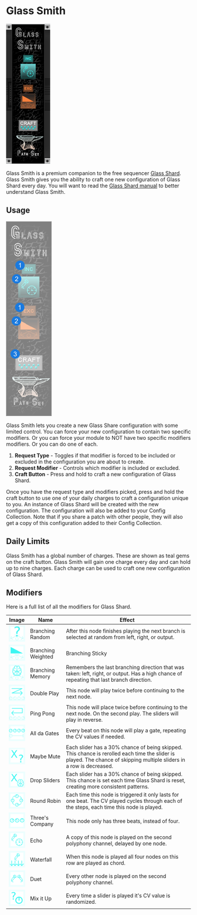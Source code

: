 # Glass Smith
![Image of GlassSmith module](../images/GlassSmith.png)

Glass Smith is a premium companion to the free sequencer [Glass Shard](https://library.vcvrack.com/PathSet-GlassShard/GlassShard). Glass Smith gives you the ability to craft one new configuration of Glass Shard every day. You will want to read the [Glass Shard manual](https://github.com/patheros/PathSetManuals/blob/main/modules/GlassShard.md) to better understand Glass Smith.

## Usage

![Image of controls](../images/GlassSmith/labels.png)

Glass Smith lets you create a new Glass Share configuration with some limited control. You can force your new configuration to contain two specific modifiers. Or you can force your module to NOT have two specific modifiers modifiers. Or you can do one of each.

1. **Request Type** - Toggles if that modifier is forced to be included or excluded in the configuration you are about to create. 
2. **Request Modifier** - Controls which modifier is included or excluded.
3. **Craft Button** - Press and hold to craft a new configuration of Glass Shard.

Once you have the request type and modifiers picked, press and hold the craft button to use one of your daily charges to craft a configuration unique to you. An instance of Glass Shard will be created with the new configuration. The configuration will also be added to your Config Collection. Note that if you share a patch with other people, they will also get a copy of this configuration added to their Config Collection.

## Daily Limits

Glass Smith has a global number of charges. These are shown as teal gems on the craft button. Glass Smith will gain one charge every day and can hold up to nine charges. Each charge can be used to craft one new configuration of Glass Shard.

## Modifiers

Here is a full list of all the modifiers for Glass Shard.

| Image    | Name     | Effect   |
| -------- | -------- | -------- |
| ![Branching Random](../images/GlassShard/modifiers/Effect_branch_random.svg) | Branching Random | After this node finishes playing the next branch is selected at random from left, right, or output. |
| ![Branching Weighted](../images/GlassShard/modifiers/Effect_branch_weight.svg) | Branching Weighted | Branching Sticky | The branches are weighted with the left branch being three times as likely as the right and the output branch being twice as likely as the right. |
| ![Branching Memory](../images/GlassShard/modifiers/Effect_branch_sticky.svg) | Branching Memory | Remembers the last branching direction that was taken: left, right, or output. Has a high chance of repeating that last branch direction. |
| ![Double Play](../images/GlassShard/modifiers/Effect_repeat_node_forward.svg) | Double Play | This node will play twice before continuing to the next node. |
| ![Ping Pong](../images/GlassShard/modifiers/Effect_repeat_node_backward.svg) | Ping Pong | This node will place twice before continuing to the next node. On the second play. The sliders will play in reverse. |
| ![All da Gates](../images/GlassShard/modifiers/Effect_runs.svg) | All da Gates | Every beat on this node will play a gate, repeating the CV values if needed. |
| ![Maybe Mute](../images/GlassShard/modifiers/Effect_mute_chance.svg) | Maybe Mute | Each slider has a 30% chance of being skipped. This chance is rerolled each time the slider is played. The chance of skipping multiple sliders in a row is decreased. |
| ![Drop Sliders](../images/GlassShard/modifiers/Effect_mute_deal.svg) | Drop Sliders | Each slider has a 30% chance of being skipped. This chance is set each time Glass Shard is reset, creating more consistent patterns. |
| ![Round Robin](../images/GlassShard/modifiers/Effect_cycle_knobs.svg) | Round Robin | Each time this node is triggered it only lasts for one beat. The CV played cycles through each of the steps, each time this node is played. |
| ![Three's Company](../images/GlassShard/modifiers/Effect_three_knobs.svg) | Three's Company | This node only has three beats, instead of four. |
| ![Echo](../images/GlassShard/modifiers/Effect_echo.svg) | Echo | A copy of this node is played on the second polyphony channel, delayed by one node. |
| ![Waterfall](../images/GlassShard/modifiers/Effect_waterfall.svg) | Waterfall | When this node is played all four nodes on this row are played as chord. |
| ![Duet](../images/GlassShard/modifiers/Effect_split.svg) | Duet | Every other node is played on the second polyphony channel. |
| ![Mix it Up](../images/GlassShard/modifiers/Effect_change_each_play.svg) | Mix it Up | Every time a slider is played it's CV value is randomized. |